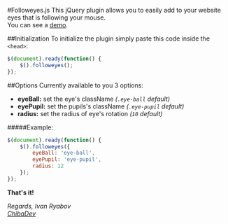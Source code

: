 #Followeyes.js
This jQuery plugin allows you to easily add to your website eyes that is following your mouse.  
You can see a [demo](http://chibadev.github.io/followeyes).

##Initialization
To initialize the plugin simply paste this code inside the `<head>`:
```javascript
$(document).ready(function() {
    $().followeyes();
});
```
##Options
Currently available to you 3 options:

- **eyeBall:** set the eye's className *(`.eye-ball` default)*
- **eyePupil:** set the pupils's className *(`.eye-pupil` default)*
- **radius:** set the radius of eye's rotation *(`10` default)*
    
#####Example:
```javascript
$(document).ready(function() {
    $().followeyes({
        eyeBall: 'eye-ball',
        eyePupil: 'eye-pupil',
        radius: 12
    });
});
```


**That's it!**

*Regards, Ivan Ryabov*  
*[ChibaDev](http://chibadev.github.io)*
